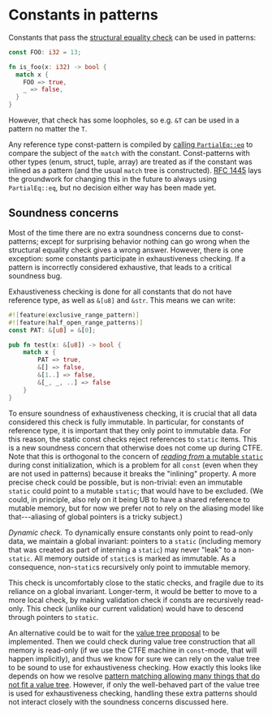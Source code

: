 # Constants in patterns

Constants that pass the [structural equality check][struct-eq] can be used in patterns:
```rust
const FOO: i32 = 13;

fn is_foo(x: i32) -> bool {
  match x {
    FOO => true,
    _ => false,
  }
}
```
However, that check has some loopholes, so e.g. `&T` can be used in a pattern no matter the `T`.

Any reference type const-pattern is compiled by [calling `PartialEq::eq`][compile-partial-eq] to compare the subject of the `match` with the constant. Const-patterns with other types (enum, struct, tuple, array) are treated as if the constant was inlined as a pattern (and the usual `match` tree is constructed).
[RFC 1445](https://github.com/rust-lang/rfcs/blob/master/text/1445-restrict-constants-in-patterns.md) lays the groundwork for changing this in the future to always using `PartialEq::eq`, but no decision either way has been made yet.

[struct-eq]: https://github.com/rust-lang/rust/blob/2c28244cf0fc9868f55070e55b8f332d196eaf3f/src/librustc_mir_build/hair/pattern/const_to_pat.rs#L121
[compile-partial-eq]: https://github.com/rust-lang/rust/blob/2c28244cf0fc9868f55070e55b8f332d196eaf3f/src/librustc_mir_build/build/matches/test.rs#L355

## Soundness concerns

Most of the time there are no extra soundness concerns due to const-patterns; except for surprising behavior nothing can go wrong when the structural equality check gives a wrong answer.
However, there is one exception: some constants participate in exhaustiveness checking.
If a pattern is incorrectly considered exhaustive, that leads to a critical soundness bug.

Exhaustiveness checking is done for all constants that do not have reference type, as well as `&[u8]` and `&str`.
This means we can write:
```rust
#![feature(exclusive_range_pattern)]
#![feature(half_open_range_patterns)]
const PAT: &[u8] = &[0];

pub fn test(x: &[u8]) -> bool {
    match x {
        PAT => true,
        &[] => false,
        &[1..] => false,
        &[_, _, ..] => false
    }
}
```

To ensure soundness of exhaustiveness checking, it is crucial that all data considered this check is fully immutable.
In particular, for constants of reference type, it is important that they only point to immutable data.
For this reason, the static const checks reject references to `static` items.
This is a new soundness concern that otherwise does not come up during CTFE.
Note that this is orthogonal to the concern of [*reading from* a mutable `static`](const.md#reading-statics) during const initialization, which is a problem for all `const` (even when they are not used in patterns) because it breaks the "inlining" property.
A more precise check could be possible, but is non-trivial: even an immutable `static` could point to a mutable `static`; that would have to be excluded.
(We could, in principle, also rely on it being UB to have a shared reference to mutable memory, but for now we prefer not to rely on the aliasing model like that---aliasing of global pointers is a tricky subject.)

*Dynamic check.*
To dynamically ensure constants only point to read-only data, we maintain a global invariant:
pointers to a `static` (including memory that was created as part of interning a `static`) may never "leak" to a non-`static`.
All memory outside of `static`s is marked as immutable.
As a consequence, non-`static`s recursively only point to immutable memory.

This check is uncomfortably close to the static checks, and fragile due to its reliance on a global invariant.
Longer-term, it would be better to move to a more local check, by making validation check if consts are recursively read-only.
This check (unlike our current validation) would have to descend through pointers to `static`.

An alternative could be to wait for the [value tree proposal](https://github.com/rust-lang/compiler-team/issues/323) to be implemented.
Then we could check during value tree construction that all memory is read-only (if we use the CTFE machine in `const`-mode, that will happen implicitly), and thus we know for sure we can rely on the value tree to be sound to use for exhaustiveness checking.
How exactly this looks like depends on how we resolve [pattern matching allowing many things that do not fit a value tree](https://github.com/rust-lang/rust/issues/74446#issuecomment-663439899).
However, if only the well-behaved part of the value tree is used for exhaustiveness checking, handling these extra patterns should not interact closely with the soundness concerns discussed here.
